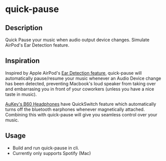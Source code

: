 # quick-pause

## Description
Quick Pause your music when audio output device changes. Simulate AirPod's Ear Detection feature.

## Inspiration
Inspired by Apple AirPod's [Ear Detection feature](https://support.apple.com/en-us/HT207009), quick-pause will automatically pause/resume your music whenever an Audio Device change has been detected, preventing Macbook's loud speaker from taking over and embarrasing you in front of your coworkers (unless you have a nice taste in music).

[AuKey's B60 Headphones](https://www.amazon.co.uk/AUKEY-Bluetooth-Headphones-Resistance-Microphone-Black/dp/B07N19TD5V) have QuickSwitch feature which automatically turns off the bluetooth earphones whenever magnetically attached. Combining this with quick-pause will give you seamless control over your music.

## Usage
- Build and run quick-pause in cli. 
- Currently only supports Spotify (Mac)

